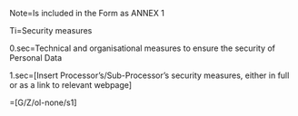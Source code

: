 Note=Is included in the Form as ANNEX 1

Ti=Security measures

0.sec=Technical and organisational measures to ensure the security of Personal Data

1.sec=[Insert Processor’s/Sub-Processor’s security measures, either in full or as a link to relevant webpage] 

=[G/Z/ol-none/s1]


